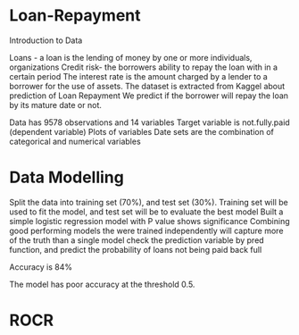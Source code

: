 # Loan-Repayment

Introduction to Data

Loans - a loan is the lending of money by one or more individuals, organizations
Credit risk- the borrowers ability to repay the loan with in a certain period
The interest rate is the amount charged by a lender to a borrower for the use of assets.
The dataset is extracted from Kaggel about prediction of Loan Repayment
We predict if the borrower will repay the loan by its mature date or not.


Data has 9578 observations and 14 variables 
Target variable is not.fully.paid (dependent variable)
Plots of variables
Date sets are the combination of categorical and numerical variables

# Data Modelling

Split the data into training set (70%), and test set (30%). Training set will be used to fit the model, and test set will be to evaluate the best model
Built a simple logistic regression model with P value shows significance
Combining good performing models the were trained independently will capture more of the truth than a single model
check the prediction variable by pred function, and  predict the probability of loans not being paid back full

Accuracy is 84%

The model has poor accuracy at the threshold 0.5.

# ROCR
